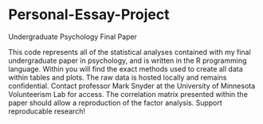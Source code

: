 Personal-Essay-Project
======================

Undergraduate Psychology Final Paper

This code represents all of the statistical analyses contained with my final undergraduate paper in psychology, and is written in the R programming language.  Within you will find the exact methods used to create all data within tables and plots.  The raw data is hosted locally and remains confidential.  Contact professor Mark Snyder at the University of Minnesota Volunteerism Lab for access.  The correlation matrix presented within the paper should allow a reproduction of the factor analysis.  Support reproducable research!
